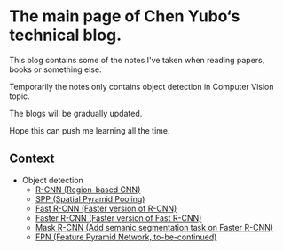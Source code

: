 # The main page of Chen Yubo‘s technical blog.

This blog contains some of the notes I've taken when reading papers, books or something else.

Temporarily the notes only contains object detection in Computer Vision topic.

The blogs will be gradually updated.

Hope this can push me learning all the time.

## Context

- Object detection
   - [R-CNN (Region-based CNN)](Object_detection/R-CNN.md)
   - [SPP (Spatial Pyramid Pooling)](Object_detection/SPP.md)
   - [Fast R-CNN (Faster version of R-CNN)](Object_detection/Fast_R-CNN.md)
   - [Faster R-CNN (Faster version of Fast R-CNN)](Object_detection/Faster_R-CNN.md)
   - [Mask R-CNN (Add semanic segmentation task on Faster R-CNN)](Object_detection/Mask_R-CNN.md)
   - [FPN (Feature Pyramid Network, to-be-continued)](Object_detection/FPN.md)
